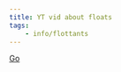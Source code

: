```yaml
---
title: YT vid about floats
tags:
    - info/flottants
---
```


[Go](https://www.youtube.com/watch?v=9hdFG2GcNuA)
